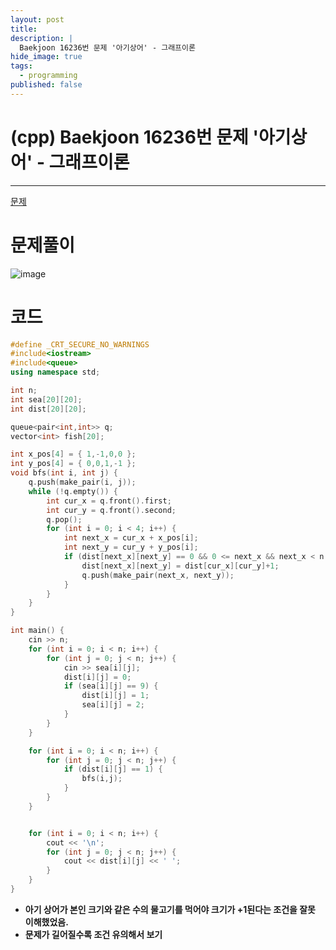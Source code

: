 ```yaml
---
layout: post
title: 
description: |
  Baekjoon 16236번 문제 '아기상어' - 그래프이론
hide_image: true
tags:
  - programming
published: false
---
```


# (cpp) Baekjoon 16236번 문제 '아기상어' - 그래프이론
* * *
[문제](https://www.acmicpc.net/problem/16236)   
   
# 문제풀이
![image](https://user-images.githubusercontent.com/69246778/222947110-df5f0d81-3669-47ad-a61e-537bdbc1c0f5.png)
# 코드
```cpp
#define _CRT_SECURE_NO_WARNINGS
#include<iostream>
#include<queue>
using namespace std;

int n;
int sea[20][20];
int dist[20][20];

queue<pair<int,int>> q;
vector<int> fish[20];

int x_pos[4] = { 1,-1,0,0 };
int y_pos[4] = { 0,0,1,-1 };
void bfs(int i, int j) {
	q.push(make_pair(i, j));
	while (!q.empty()) {
		int cur_x = q.front().first;
		int cur_y = q.front().second;
		q.pop();
		for (int i = 0; i < 4; i++) {
			int next_x = cur_x + x_pos[i];
			int next_y = cur_y + y_pos[i];
			if (dist[next_x][next_y] == 0 && 0 <= next_x && next_x < n && 0 <= next_y && next_y < n) {
				dist[next_x][next_y] = dist[cur_x][cur_y]+1;
				q.push(make_pair(next_x, next_y));
			}
		}	
	}
}

int main() {
	cin >> n;
	for (int i = 0; i < n; i++) {
		for (int j = 0; j < n; j++) {
			cin >> sea[i][j];
			dist[i][j] = 0;
			if (sea[i][j] == 9) {
				dist[i][j] = 1;
				sea[i][j] = 2;
			}
		}
	}

	for (int i = 0; i < n; i++) {
		for (int j = 0; j < n; j++) {
			if (dist[i][j] == 1) {
				bfs(i,j);
			}
		}
	}


	for (int i = 0; i < n; i++) {
		cout << '\n';
		for (int j = 0; j < n; j++) {
			cout << dist[i][j] << ' ';
		}
	}
}
```
* **아기 상어가 본인 크기와 같은 수의 물고기를 먹어야 크기가 +1된다는 조건을 잘못 이해했었음.**
* **문제가 길어질수록 조건 유의해서 보기**

